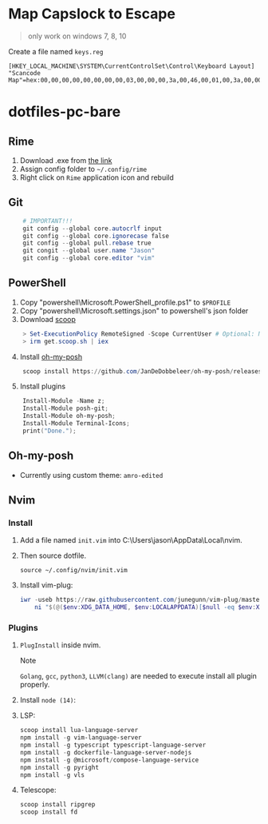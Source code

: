 # Map Capslock to Escape
> only work on windows 7, 8, 10

Create a file named `keys.reg`
```Windows Registry Editor Version 5.00
[HKEY_LOCAL_MACHINE\SYSTEM\CurrentControlSet\Control\Keyboard Layout]
"Scancode Map"=hex:00,00,00,00,00,00,00,00,03,00,00,00,3a,00,46,00,01,00,3a,00,00,00,00,00
```


# dotfiles-pc-bare
## Rime
1. Download .exe from [the link](https://rime.im/download/)
2. Assign config folder to `~/.config/rime`
2. Right click on `Rime` application icon and rebuild

## Git
```powershell
    # IMPORTANT!!!
    git config --global core.autocrlf input
    git config --global core.ignorecase false
    git config --global pull.rebase true
    git congit --global user.name "Jason"
    git config --global core.editor "vim"
```

## PowerShell
1. Copy "powershell\Microsoft.PowerShell_profile.ps1" to `$PROFILE`
2. Copy "powershell\Microsoft.settings.json" to powershell's json folder
3. Download [scoop](https://scoop.sh/)
```powershell
    > Set-ExecutionPolicy RemoteSigned -Scope CurrentUser # Optional: Needed to run a remote script the first time
    > irm get.scoop.sh | iex
```
4. Install [oh-my-posh](https://ohmyposh.dev/docs/installation/windows)
```powershell
    scoop install https://github.com/JanDeDobbeleer/oh-my-posh/releases/latest/download/oh-my-posh.json
```
5. Install plugins
```powershell
    Install-Module -Name z;
    Install-Module posh-git;
    Install-Module oh-my-posh;
    Install-Module Terminal-Icons;
    print("Done.");
```

## Oh-my-posh
* Currently using custom theme: `amro-edited` 

## Nvim

### Install
1. Add a file named `init.vim` into C:\Users\jason\AppData\Local\nvim.
2. Then source dotfile. 
    ```vim
    source ~/.config/nvim/init.vim
    ```

3. Install vim-plug:  
    ```PowerShell
    iwr -useb https://raw.githubusercontent.com/junegunn/vim-plug/master/plug.vim |`
        ni "$(@($env:XDG_DATA_HOME, $env:LOCALAPPDATA)[$null -eq $env:XDG_DATA_HOME])/nvim-data/site/autoload/plug.vim" -Force
    ```
### Plugins
1. `PlugInstall` inside nvim.
    > [!NOTE]
    > `Golang`, `gcc`, `python3`, `LLVM(clang)` are needed to execute install all plugin properly.
    
1. Install `node (14)`:
  
1. LSP:
    ```PowerShell
    scoop install lua-language-server
    npm install -g vim-language-server
    npm install -g typescript typescript-language-server
    npm install -g dockerfile-language-server-nodejs
    npm install -g @microsoft/compose-language-service
    npm install -g pyright
    npm install -g vls
    ```

1. Telescope:
    ```PowerShell
    scoop install ripgrep
    scoop install fd
    ```
